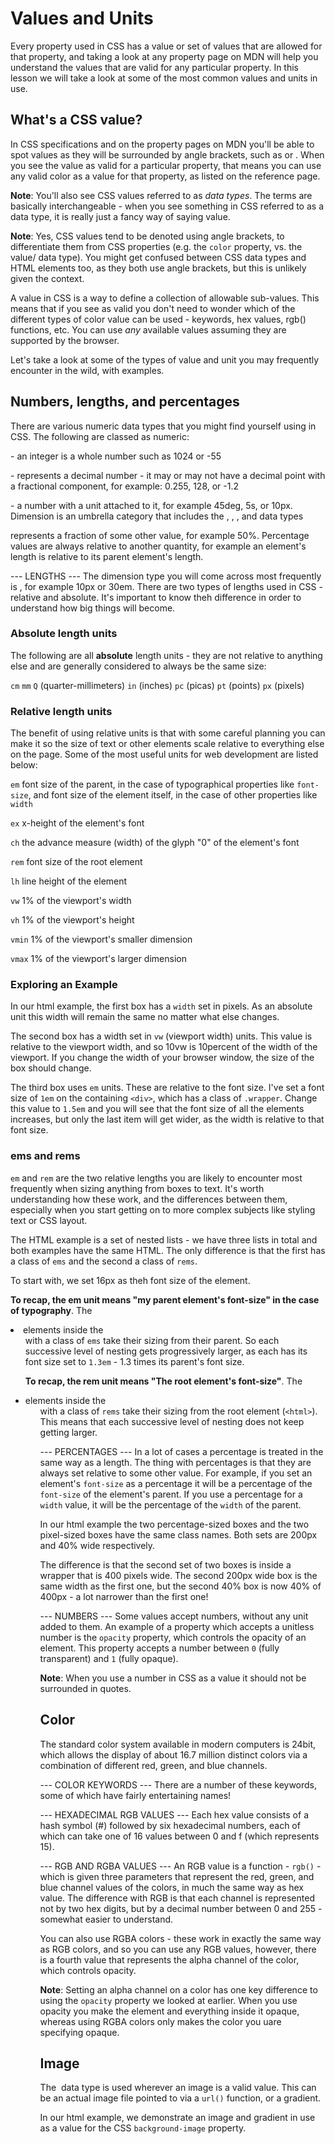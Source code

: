 # Values and Units #
Every property used in CSS has a value or set of values that are allowed for that property, and taking a look at any property page on MDN will help you understand the values that are valid for any particular property. In this lesson we will take a look at some of the most common values and units in use.

## What's a CSS value? ##
In CSS specifications and on the property pages on MDN you'll be able to spot values as they will be surrounded by angle brackets, such as <color> or <length>. When you see the value <color> as valid for a particular property, that means you can use any valid color as a value for that property, as listed on the <color> reference page.

**Note**: You'll also see CSS values referred to as *data types*. The terms are basically interchangeable - when you see something in CSS referred to as a data type, it is really just a fancy way of saying value.

**Note**: Yes, CSS values tend to be denoted using angle brackets, to differentiate them from CSS properties (e.g. the `color` property, vs. the <color> value/ data type). You might get confused between CSS data types and HTML elements too, as they both use angle brackets, but this is unlikely given the context.

A value in CSS is a way to define a collection of allowable sub-values. This means that if you see <color> as valid you don't need to wonder which of the different types of color value can be used - keywords, hex values, rgb() functions, etc. You can use *any* available <color> values assuming they are supported by the browser. 

Let's take a look at some of the types of value and unit you may frequently encounter in the wild, with examples.

## Numbers, lengths, and percentages ##
There are various numeric data types that you might find yourself using in CSS. The following are classed as numeric:

<integer> - an integer is a whole number such as 1024 or -55

<number> - represents a decimal number - it may or may not have a decimal point with a fractional component, for example: 0.255, 128, or -1.2

<dimension> - a number with a unit attached to it, for example 45deg, 5s, or 10px. Dimension is an umbrella category that includes the <length>, <angle>, <time>, and <resolution> data types

<percentage> represents a fraction of some other value, for example 50%. Percentage values are always relative to another quantity, for example an element's length is relative to its parent element's length.

--- LENGTHS ---
The dimension type you will come across most frequently is <length>, for example 10px or 30em. There are two types of lengths used in CSS - relative and absolute. It's important to know theh difference in order to understand how big things will become.

### Absolute length units ###
The following are all **absolute** length units - they are not relative to anything else and are generally considered to always be the same size:

`cm`
`mm`
`Q` (quarter-millimeters)
`in` (inches)
`pc` (picas)
`pt` (points)
`px` (pixels)

### Relative length units ###
The benefit of using relative units is that with some careful planning you can make it so the size of text or other elements scale relative to everything else on the page. Some of the most useful units for web development are listed below:

`em` font size of the parent, in the case of typographical properties like `font-size`, and font size of the element itself, in the case of other properties like `width`

`ex` x-height of the element's font

`ch` the advance measure (width) of the glyph "0" of the element's font

`rem` font size of the root element

`lh` line height of the element

`vw` 1% of the viewport's width

`vh` 1% of the viewport's height

`vmin` 1% of the viewport's smaller dimension

`vmax` 1% of the viewport's larger dimension

### Exploring an Example ###
In our html example, the first box has a `width` set in pixels. As an absolute unit this width will remain the same no matter what else changes.

The second box has a width set in `vw` (viewport width) units. This value is relative to the viewport width, and so 10vw is 10percent of the width of the viewport. If you change the width of your browser window, the size of the box should change.

The third box uses `em` units. These are relative to the font size. I've set a font size of `1em` on the containing `<div>`, which has a class of `.wrapper`. Change this value to `1.5em` and you will see that the font size of all the elements increases, but only the last item will get wider, as the width is relative to that font size.

### ems and rems ###
`em` and `rem` are the two relative lengths you are likely to encounter most frequently when sizing anything from boxes to text. It's worth understanding how these work, and the differences between them, especially when you start getting on to more complex subjects like styling text or CSS layout.

The HTML example is a set of nested lists - we have three lists in total and both examples have the same HTML. The only difference is that the first has a class of `ems` and the second a class of `rems`.

To start with, we set 16px as theh font size of the <html> element.

**To recap, the em unit means "my parent element's font-size" in the case of typography**. The <li> elements inside the <ul> with a class of `ems` take their sizing from their parent. So each successive level of nesting gets progressively larger, as each has its font size set to `1.3em` - 1.3 times its parent's font size.

**To recap, the rem unit means "The root element's font-size"**. The <li> elements inside the <ul> with a class of `rems` take their sizing from the root element (`<html>`). This means that each successive level of nesting does not keep getting larger.

--- PERCENTAGES ---
In a lot of cases a percentage is treated in the same way as a length. The thing with percentages is that they are always set relative to some other value. For example, if you set an element's `font-size` as a percentage it will be a percentage of the `font-size` of the element's parent. If you use a percentage for a `width` value, it will be the percentage of the `width` of the parent. 

In our html example the two percentage-sized boxes and the two pixel-sized boxes have the same class names. Both sets are 200px and 40% wide respectively.

The difference is that the second set of two boxes is inside a wrapper that is 400 pixels wide. The second 200px wide box is the same width as the first one, but the second 40% box is now 40% of 400px - a lot narrower than the first one!

--- NUMBERS ---
Some values accept numbers, without any unit added to them. An example of a property which accepts a unitless number is the `opacity` property, which controls the opacity of an element. This property accepts a number between `0` (fully transparent) and `1` (fully opaque).

**Note**: When you use a number in CSS as a value it should not be surrounded in quotes.

## Color ##
The standard color system available in modern computers is 24bit, which allows the display of about 16.7 million distinct colors via a combination of different red, green, and blue channels.

--- COLOR KEYWORDS ---
There are a number of these keywords, some of which have fairly entertaining names!

--- HEXADECIMAL RGB VALUES ---
Each hex value consists of a hash symbol (#) followed by six hexadecimal numbers, each of which can take one of 16 values between 0 and f (which represents 15).

--- RGB AND RGBA VALUES ---
An RGB value is a function - `rgb()` - which is given three parameters that represent the red, green, and blue channel values of the colors, in much the same way as hex value. The difference with RGB is that each channel is represented not by two hex digits, but by a decimal number between 0 and 255 - somewhat easier to understand.

You can also use RGBA colors - these work in exactly the same way as RGB colors, and so you can use any RGB values, however, there is a fourth value that represents the alpha channel of the color, which controls opacity. 

**Note**: Setting an alpha channel on a color has one key difference to using the `opacity` property we looked at earlier. When you use opacity you make the element and everything inside it opaque, whereas using RGBA colors only makes the color you uare specifying opaque.

## Image ##
The <image> data type is used wherever an image is a valid value. This can be an actual image file pointed to via a `url()` function, or a gradient.

In our html example, we demonstrate an image and gradient in use as a value for the CSS `background-image` property.